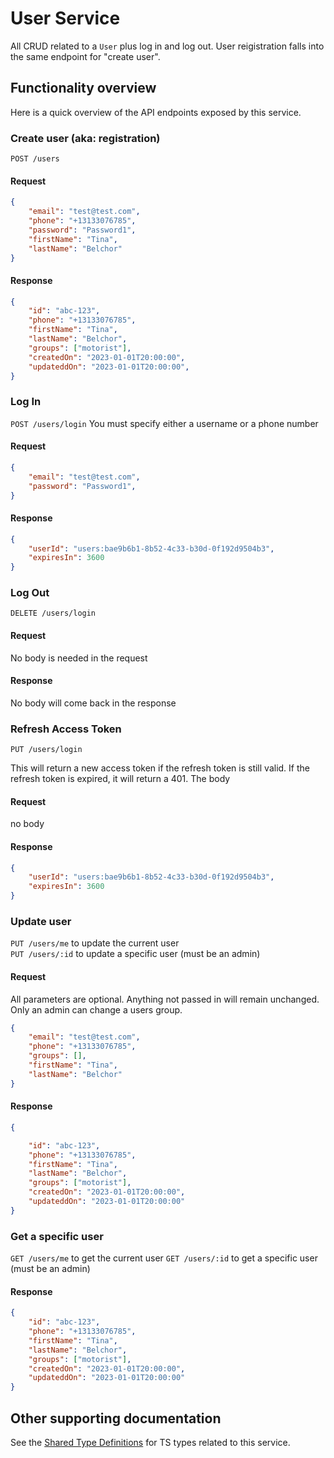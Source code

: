 # User Service
All CRUD related to a `User` plus log in and log out.
User reigistration falls into the same endpoint for "create user". 

## Functionality overview
Here is a quick overview of the API endpoints exposed by this service.
  

### Create user (aka: registration)
`POST /users`

#### Request
```json
{
    "email": "test@test.com",
    "phone": "+13133076785",
    "password": "Password1",
    "firstName": "Tina",
    "lastName": "Belchor"
}
```
  

#### Response

```json
{
    "id": "abc-123",
    "phone": "+13133076785",
    "firstName": "Tina",
    "lastName": "Belchor",
    "groups": ["motorist"],
    "createdOn": "2023-01-01T20:00:00",
    "updateddOn": "2023-01-01T20:00:00",
}
```

### Log In
`POST /users/login`
You must specify either a username or a phone number

#### Request
```json
{
    "email": "test@test.com",
    "password": "Password1",
}
```

#### Response

```json
{
	"userId": "users:bae9b6b1-8b52-4c33-b30d-0f192d9504b3",
	"expiresIn": 3600
}
```

### Log Out
`DELETE /users/login`

#### Request
No body is needed in the request

#### Response
No body will come back in the response

### Refresh Access Token
`PUT /users/login`

This will return a new access token if the refresh token is still valid. If the refresh token is expired, it will return a 401.
The body 

#### Request
no body

#### Response

```json
{
	"userId": "users:bae9b6b1-8b52-4c33-b30d-0f192d9504b3",
	"expiresIn": 3600
}
```  
  

### Update user
`PUT /users/me` to update the current user  
`PUT /users/:id` to update a specific user (must be an admin)

#### Request
All parameters are optional. Anything not passed in will remain unchanged.  
Only an admin can change a users group.

```json
{
    "email": "test@test.com",
    "phone": "+13133076785",
    "groups": [],
    "firstName": "Tina",
    "lastName": "Belchor"
}

```

  

#### Response
```json
{

    "id": "abc-123",
    "phone": "+13133076785",
    "firstName": "Tina",
    "lastName": "Belchor",
    "groups": ["motorist"],
    "createdOn": "2023-01-01T20:00:00",
    "updateddOn": "2023-01-01T20:00:00"
}
```

  
  

### Get a specific user
`GET /users/me` to get the current user
`GET /users/:id` to get a specific user (must be an admin)

#### Response

```json
{
    "id": "abc-123",
    "phone": "+13133076785",
    "firstName": "Tina",
    "lastName": "Belchor",
    "groups": ["motorist"],
    "createdOn": "2023-01-01T20:00:00",
    "updateddOn": "2023-01-01T20:00:00"
}
```


## Other supporting documentation
See the [Shared Type Definitions](../../libs/shared-types/api.d.ts) for TS types related to this service.
